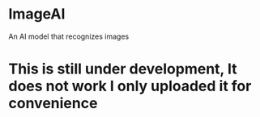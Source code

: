 # ImageAI
An AI model that recognizes images 
# This is still under development, It does not work I only uploaded it for convenience 
